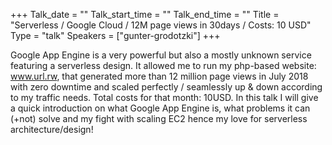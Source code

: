 +++
Talk_date = ""
Talk_start_time = ""
Talk_end_time = ""
Title = "Serverless / Google Cloud / 12M page views in 30days / Costs: 10 USD"
Type = "talk"
Speakers = ["gunter-grodotzki"]
+++

Google App Engine is a very powerful but also a mostly unknown service featuring a serverless design. It allowed me to run my php-based website: www.url.rw, that generated more than 12 million page views in July 2018 with zero downtime and scaled perfectly / seamlessly up & down according to my traffic needs. Total costs for that month: 10USD. In this talk I will give a quick introduction on what Google App Engine is, what problems it can (+not) solve and my fight with scaling EC2 hence my love for serverless architecture/design!
